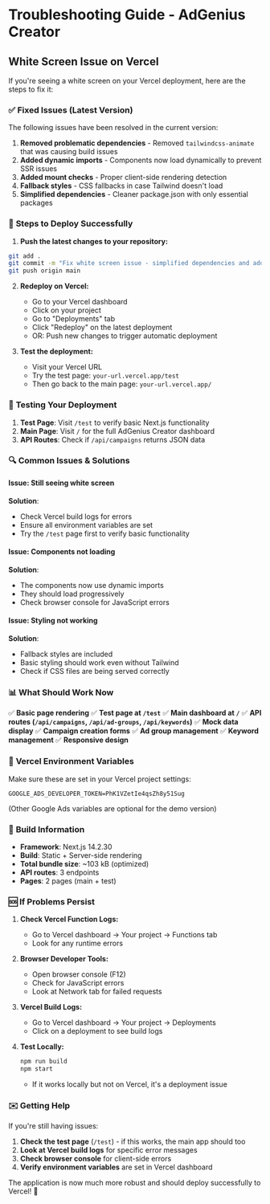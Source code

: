 # Troubleshooting Guide - AdGenius Creator

## White Screen Issue on Vercel

If you're seeing a white screen on your Vercel deployment, here are the steps to fix it:

### ✅ **Fixed Issues (Latest Version)**

The following issues have been resolved in the current version:

1. **Removed problematic dependencies** - Removed `tailwindcss-animate` that was causing build issues
2. **Added dynamic imports** - Components now load dynamically to prevent SSR issues
3. **Added mount checks** - Proper client-side rendering detection
4. **Fallback styles** - CSS fallbacks in case Tailwind doesn't load
5. **Simplified dependencies** - Cleaner package.json with only essential packages

### 🔧 **Steps to Deploy Successfully**

1. **Push the latest changes to your repository:**
```bash
git add .
git commit -m "Fix white screen issue - simplified dependencies and added fallbacks"
git push origin main
```

2. **Redeploy on Vercel:**
   - Go to your Vercel dashboard
   - Click on your project
   - Go to "Deployments" tab
   - Click "Redeploy" on the latest deployment
   - OR: Push new changes to trigger automatic deployment

3. **Test the deployment:**
   - Visit your Vercel URL
   - Try the test page: `your-url.vercel.app/test`
   - Then go back to the main page: `your-url.vercel.app/`

### 🧪 **Testing Your Deployment**

1. **Test Page**: Visit `/test` to verify basic Next.js functionality
2. **Main Page**: Visit `/` for the full AdGenius Creator dashboard
3. **API Routes**: Check if `/api/campaigns` returns JSON data

### 🔍 **Common Issues & Solutions**

#### Issue: Still seeing white screen
**Solution**: 
- Check Vercel build logs for errors
- Ensure all environment variables are set
- Try the `/test` page first to verify basic functionality

#### Issue: Components not loading
**Solution**: 
- The components now use dynamic imports
- They should load progressively
- Check browser console for JavaScript errors

#### Issue: Styling not working
**Solution**: 
- Fallback styles are included
- Basic styling should work even without Tailwind
- Check if CSS files are being served correctly

### 📊 **What Should Work Now**

✅ **Basic page rendering**
✅ **Test page at `/test`**
✅ **Main dashboard at `/`**
✅ **API routes (`/api/campaigns`, `/api/ad-groups`, `/api/keywords`)**
✅ **Mock data display**
✅ **Campaign creation forms**
✅ **Ad group management**
✅ **Keyword management**
✅ **Responsive design**

### 🚀 **Vercel Environment Variables**

Make sure these are set in your Vercel project settings:

```
GOOGLE_ADS_DEVELOPER_TOKEN=PhK1VZetIe4qsZh8y51Sug
```

(Other Google Ads variables are optional for the demo version)

### 📝 **Build Information**

- **Framework**: Next.js 14.2.30
- **Build**: Static + Server-side rendering
- **Total bundle size**: ~103 kB (optimized)
- **API routes**: 3 endpoints
- **Pages**: 2 pages (main + test)

### 🆘 **If Problems Persist**

1. **Check Vercel Function Logs:**
   - Go to Vercel dashboard → Your project → Functions tab
   - Look for any runtime errors

2. **Browser Developer Tools:**
   - Open browser console (F12)
   - Check for JavaScript errors
   - Look at Network tab for failed requests

3. **Vercel Build Logs:**
   - Go to Vercel dashboard → Your project → Deployments
   - Click on a deployment to see build logs

4. **Test Locally:**
   ```bash
   npm run build
   npm start
   ```
   - If it works locally but not on Vercel, it's a deployment issue

### ✉️ **Getting Help**

If you're still having issues:

1. **Check the test page** (`/test`) - if this works, the main app should too
2. **Look at Vercel build logs** for specific error messages
3. **Check browser console** for client-side errors
4. **Verify environment variables** are set in Vercel dashboard

The application is now much more robust and should deploy successfully to Vercel! 🎉